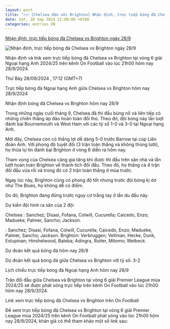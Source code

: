 ```yaml
---
layout: post
title: "🔥🔥 [Chelsea đấu với Brighton] Nhận định, trực tiếp bóng đá Chelsea vs Brighton ngày 28/9"
date: Sat, 28 Sep 2024 21:00:00 +0700
categories: entries VN
---
```

[Nhận định, trực tiếp bóng đá Chelsea vs Brighton ngày 28/9](https://nongnghiep.vn/nhan-dinh-truc-tiep-chelsea-vs-brighton-giai-ngoai-hang-anh-hom-nay-28-9-2024-d401598.html)

![Nhận định, trực tiếp bóng đá Chelsea vs Brighton ngày 28/9](https://t.ex-cdn.com/nongnghiep.vn/560w/files/content/2024/09/28/truc-tiep-bong-da-chelsea-vs-brighton-28-9-162043_8-171220.jpg)

Nhận định và link xem trực tiếp bóng đá Chelsea vs Brighton tại vòng 6 giải Ngoại hạng Anh 2024/25 trên kênh On Football vào lúc 21h00 hôm nay 28/9/2024.

Thứ Bảy 28/09/2024 , 17:12 (GMT+7)

Trực tiếp bóng đá Ngoại hạng Anh giữa Chelsea vs Brighton hôm nay 28/9/2024

Nhận định bóng đá Chelsea vs Brighton hôm nay 28/9

Trong những ngày cuối tháng 9, Chelsea đã thi đấu bùng nổ và liên tiếp có những chiến thắng áp đảo hoàn toàn đối thủ. Theo đó, đội bóng này lần lượt đánh bại Bournemouth và West Ham với các tỷ số 1-0 và 3-0 tại Ngoại hạng Anh.

Mới đây, Chelsea còn có thắng lợi dễ dàng 5-0 trước Barrow tại cúp Liên đoàn Anh. Với phong độ tuyệt đối (3 trận toàn thắng và không thủng lưới), họ thừa tự tin đánh bại Brighton ở vòng 6 diễn ra hôm nay.

Tham vọng của Chelsea càng gia tăng khi được thi đấu trên sân nhà và lấn lướt hoàn toàn Brighton về thành tích đối đầu. Theo đó, họ thắng cả 4 trận đối đầu vừa rồi và trong đó có 2 trận toàn thắng ở mùa trước.

Ngay lúc này, Brighton cũng có phong độ tốt nhưng trước đội bóng kị dơ như The Blues, họ không dễ có điểm.

Do đó, Brighton đang đứng trước nguy cơ trắng tay ở lần du đấu này.

Dự kiến đội hình ra sân của 2 đội

Chelsea : Sanchez; Disasi, Fofana, Colwill, Cucurella; Caicedo, Enzo; Madueke, Palmer, Sancho; Jackson.

: Sanchez; Disasi, Fofana, Colwill, Cucurella; Caicedo, Enzo; Madueke, Palmer, Sancho; Jackson. Brighton: Verbruggen; Veltman, Hecke, Dunk, Estupinan; Hinshelwood, Baleba; Adingra, Rutter, Mitomo; Welbeck.

Dự đoán kết quả bóng đá hôm nay 28/9

Dự đoán kết quả bóng đá giữa Chelsea vs Brighton với tỷ số: 3-2

Lịch chiếu trực tiếp bóng đá Ngoại hạng Anh hôm nay 28/9

Trận đối đầu giữa Chelsea và Brighton tại vòng 6 giải Premier League mùa 2024/25 sẽ được phát sóng trực tiếp trên kênh On Football vào lúc 21h00 hôm nay 28/9/2024.

Link xem trực tiếp bóng đá Chelsea vs Brighton trên On Football

Để xem trực tiếp bóng đá Chelsea vs Brighton tại vòng 6 giải Premier League mùa 2024/25 trên kênh On Football phát sóng vào lúc 21h00 hôm nay 28/9/2024, khán giả có thể tham khảo một số link sau:

